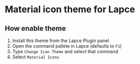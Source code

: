 # Material icon theme for Lapce

## How enable theme

1. Install this theme from the Lapce Plugin panel
2. Open the command pallete in Lapce (defaults to `F1`)
3. Type `Change Icon Theme` and select that command
4. Select `Material Icons`
